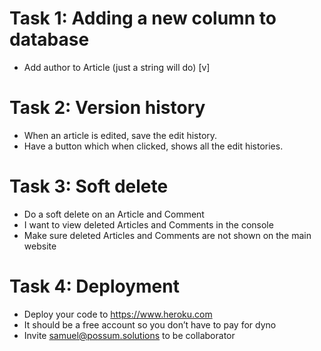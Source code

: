 # Task 1: Adding a new column to database
* Add author to Article (just a string will do) [v]

# Task 2: Version history
* When an article is edited, save the edit history.
* Have a button which when clicked, shows all the edit histories.

# Task 3: Soft delete
* Do a soft delete on an Article and Comment
* I want to view deleted Articles and Comments in the console
* Make sure deleted Articles and Comments are not shown on the main website

# Task 4: Deployment
* Deploy your code to https://www.heroku.com
* It should be a free account so you don’t have to pay for dyno
* Invite samuel@possum.solutions to be collaborator
